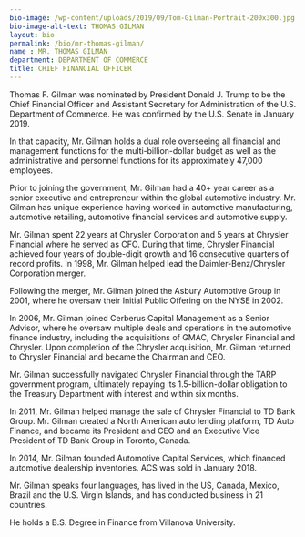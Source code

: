 ```yaml
---
bio-image: /wp-content/uploads/2019/09/Tom-Gilman-Portrait-200x300.jpg
bio-image-alt-text: THOMAS GILMAN
layout: bio
permalink: /bio/mr-thomas-gilman/
name : MR. THOMAS GILMAN
department: DEPARTMENT OF COMMERCE
title: CHIEF FINANCIAL OFFICER
---
```


Thomas F. Gilman was nominated by President Donald J. Trump to be the Chief Financial Officer and Assistant Secretary for Administration of the U.S. Department of Commerce. He was confirmed by the U.S. Senate in January 2019.

In that capacity, Mr. Gilman holds a dual role overseeing all financial and management functions for the multi-billion-dollar budget as well as the administrative and personnel functions for its approximately 47,000 employees.

Prior to joining the government, Mr. Gilman had a 40+ year career as a senior executive and entrepreneur within the global automotive industry. Mr. Gilman has unique experience having worked in automotive manufacturing, automotive retailing, automotive financial services and automotive supply.

Mr. Gilman spent 22 years at Chrysler Corporation and 5 years at Chrysler Financial where he served as CFO. During that time, Chrysler Financial achieved four years of double-digit growth and 16 consecutive quarters of record profits. In 1998, Mr. Gilman helped lead the Daimler-Benz/Chrysler Corporation merger.

Following the merger, Mr. Gilman joined the Asbury Automotive Group in 2001, where he oversaw their Initial Public Offering on the NYSE in 2002.

In 2006, Mr. Gilman joined Cerberus Capital Management as a Senior Advisor, where he oversaw multiple deals and operations in the automotive finance industry, including the acquisitions of GMAC, Chrysler Financial and Chrysler. Upon completion of the Chrysler acquisition, Mr. Gilman returned to Chrysler Financial and became the Chairman and CEO.

Mr. Gilman successfully navigated Chrysler Financial through the TARP government program, ultimately repaying its 1.5-billion-dollar obligation to the Treasury Department with interest and within six months.

In 2011, Mr. Gilman helped manage the sale of Chrysler Financial to TD Bank Group. Mr. Gilman created a North American auto lending platform, TD Auto Finance, and became its President and CEO and an Executive Vice President of TD Bank Group in Toronto, Canada.

In 2014, Mr. Gilman founded Automotive Capital Services, which financed automotive dealership inventories. ACS was sold in January 2018.

Mr. Gilman speaks four languages, has lived in the US, Canada, Mexico, Brazil and the U.S. Virgin Islands, and has conducted business in 21 countries.

He holds a B.S. Degree in Finance from Villanova University.